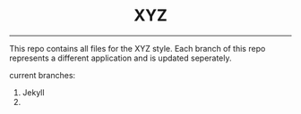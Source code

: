 <h1 align="center">XYZ</h1>

***

This repo contains all files for the XYZ style. Each branch of this repo represents a different application and is updated seperately.

current branches:
 1. Jekyll
 2. 
